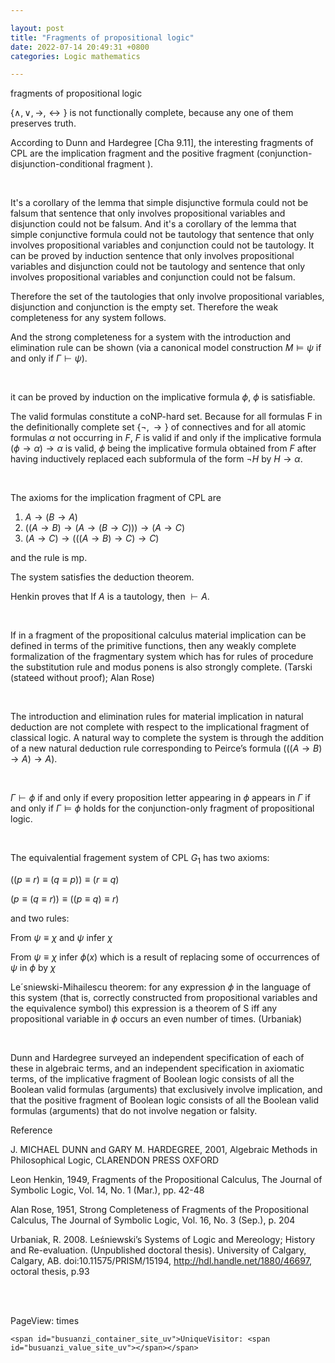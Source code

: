 ```yaml
---

layout: post
title: "Fragments of propositional logic"
date: 2022-07-14 20:49:31 +0800
categories: Logic mathematics

---
```


<head>
     <script src="//cdn1.lncld.net/static/js/3.0.4/av-min.js"></script>
    <script src='//unpkg.com/valine/dist/Valine.min.js'></script>
    <script src="https://cdn.mathjax.org/mathjax/latest/MathJax.js?config=TeX-AMS-MML_HTMLorMML" type="text/javascript"></script>
    <script type="text/x-mathjax-config">
        MathJax.Hub.Config({
            tex2jax: {
            skipTags: ['script', 'noscript', 'style', 'textarea', 'pre'],
            inlineMath: [['$','$']]
            }
        });
    </script>
</head>

fragments of propositional logic

$\{\land,\lor,\rightarrow,\leftrightarrow\}$ is not functionally complete, because any one of them preserves truth.

According to Dunn and Hardegree [Cha 9.11], the interesting fragments of CPL are the implication fragment and the positive fragment (conjunction-disjunction-conditional fragment ).

<br/>

It's a corollary of the lemma that simple disjunctive formula could not be falsum that sentence that only involves propositional variables and disjunction could not be falsum. And it's a corollary of the lemma that simple conjunctive formula could not be tautology that sentence that only involves propositional variables and conjunction could not be tautology. It can be proved by induction sentence that only involves propositional variables and disjunction could not be tautology and sentence that only involves propositional variables and conjunction could not be falsum.

Therefore the set of the tautologies that only involve propositional variables, disjunction and conjunction is the empty set. Therefore the weak completeness for any system follows.

And the strong completeness for a system with the introduction and elimination rule can be shown (via a canonical model construction $M\vDash\psi$ if and only if $\Gamma\vdash\psi$).

<br/>

it can be proved by induction on the implicative formula $\phi$, $\phi$ is satisfiable. 

The valid formulas constitute a coNP-hard set. Because for all formulas F in the definitionally complete set $\{\lnot, \to\}$ of connectives and for all atomic formulas $\alpha$ not occurring in $F$, $F$ is valid if and only if the implicative formula $(\phi \to \alpha) → \alpha$ is valid, $\phi$ being the implicative formula obtained from $F$ after having inductively replaced each subformula of the form $\lnot H$ by $H \to α$.

<br/>

The axioms for the implication fragment of CPL are

1. $A\to(B\to A)$
2. $((A\to B)\to(A\to (B\to C)))\to (A\to C)$
3. $(A\to C)\to(((A\to B)\to C)\to C)$

and the rule is mp.

The system satisfies the deduction theorem.

Henkin proves that If $A$ is a tautology, then $\vdash A$.

<br/>

If in a fragment of the propositional calculus material implication can be defined in terms of the primitive functions, then any weakly complete formalization of the fragmentary system which has for rules of procedure the substitution rule and modus ponens is also strongly complete. (Tarski (stateed without proof); Alan Rose)

<br/>

The introduction and elimination rules for material implication in natural
deduction are not complete with respect to the implicational fragment of classical logic. A natural way to complete the system is through the addition of a new natural deduction rule corresponding to Peirce’s formula $(((A \to B) \to A) \to A)$.

<br/>

$\Gamma\vdash\phi$ if and only if every proposition letter appearing in $\phi$ appears in $\Gamma$ if and only if $\Gamma\vDash\phi$ holds for the conjunction-only fragment of propositional logic. 

<br/>

The equivalential fragement system of CPL $G_1$ has two axioms:

$((p\equiv r)\equiv(q\equiv p))\equiv(r\equiv q)$

$(p\equiv(q\equiv r))\equiv((p\equiv q)\equiv r)$

and two rules:

From $\psi\equiv\chi$ and $\psi$ infer $\chi$

From $\psi\equiv\chi$ infer $\phi(x)$ which is a result of replacing some of occurrences of $\psi$ in $\phi$ by $\chi$

Le´sniewski-Mihailescu theorem: for any expression $\phi$ in the language of this system (that is, correctly constructed from propositional variables and the equivalence symbol) this expression is a theorem of S iff any propositional variable in $\phi$ occurs an even number of times. (Urbaniak)

<br/>

Dunn and Hardegree surveyed an independent specification of each of these in algebraic terms, and an independent specification in axiomatic terms, of the implicative fragment of Boolean logic consists of all the Boolean valid formulas (arguments) that exclusively involve implication, and that the positive fragment of Boolean logic consists of all the Boolean valid formulas (arguments) that do not involve negation or falsity. 

Reference

J. MICHAEL DUNN and GARY M. HARDEGREE, 2001, Algebraic Methods in Philosophical Logic, CLARENDON PRESS OXFORD

Leon Henkin, 1949, Fragments of the Propositional Calculus, The Journal of Symbolic Logic, Vol. 14, No. 1 (Mar.), pp. 42-48

Alan Rose, 1951, Strong Completeness of Fragments of the Propositional Calculus, The Journal of Symbolic Logic, Vol. 16, No. 3 (Sep.), p. 204

Urbaniak, R. 2008. Leśniewski’s Systems of Logic and Mereology; History and Re-evaluation. (Unpublished doctoral thesis). University of Calgary, Calgary, AB. doi:10.11575/PRISM/15194, http://hdl.handle.net/1880/46697, octoral thesis, p.93

<br/><br/>


<body>  
    <script async src="//busuanzi.ibruce.info/busuanzi/2.3/busuanzi.pure.mini.js"></script>
<span id="busuanzi_container_site_pv">PageView: <span id="busuanzi_value_site_pv"></span> times</span>
    
    <span id="busuanzi_container_site_uv">UniqueVisitor: <span id="busuanzi_value_site_uv"></span></span>
    
  <div id="vcomments"></div>
    <script>
        new Valine({
            el: '#vcomments',
            appId: 'Rl0XrPgpK2Dfhp1ffLTvcrsD-gzGzoHsz',
            appKey: '6fXawARU0PuxwAYgRUP9gPMl'
        })
    </script>
</body>
